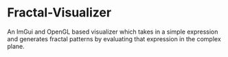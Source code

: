 # Fractal-Visualizer
An ImGui and OpenGL based visualizer which takes in a simple expression and generates fractal patterns by evaluating that expression in the complex plane.
